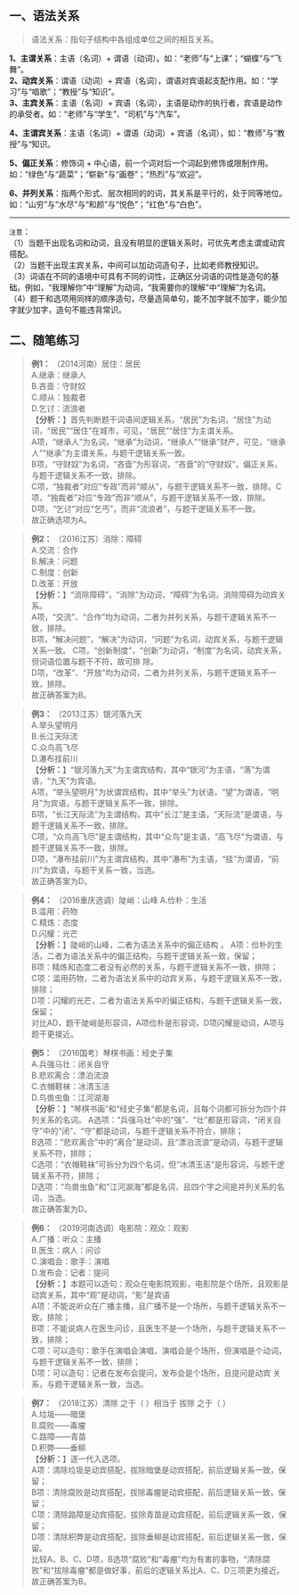 ## 一、语法关系[](https://sakib.local/判断推理/类比推理/语法关系.html#一、语法关系)

> 语法关系：指句子结构中各组成单位之间的相互关系。  

 **1、主谓关系**：主语（名词）+ 谓语（动词）。如：“老师”与“上课”；“蝴蝶”与“飞舞”。  
 **2、动宾关系**：谓语（动词）+ 宾语（名词），谓语对宾语起支配作用。如：“学习”与“唱歌”；“教授”与“知识”。  
 **3、主宾关系**：主语（名词）+ 宾语（名词），主语是动作的执行者，宾语是动作的承受者。如：“老师”与“学生”、“司机”与“汽车”。  

 **4、主谓宾关系**：主语（名词）+ 谓语（动词）+ 宾语（名词），如：“教师”与“教授”与“知识。

 **5、偏正关系**：修饰词 + 中心语，前一个词对后一个词起到修饰或限制作用。如：“绿色”与“蔬菜”；“崭新”与“画卷”；“热烈”与“欢迎”。

 **6、并列关系**：指两个形式、层次相同的的词，其关系是平行的，处于同等地位。如：“山穷”与“水尽”与“和颜”与“悦色”；“红色”与“白色”。

------

 `注意`：  
   （1）当题干出现名词和动词，且没有明显的逻辑关系时，可优先考虑主谓或动宾搭配。  
   （2）当题干出现主宾关系，中间可以加动词造句子，比如老师教授知识。  
   （3）词语在不同的语境中可具有不同的词性，正确区分词语的词性是造句的基础。例如，“我理解你”中“理解”为动词，“我需要你的理解”中“理解”为名词。  
   （4）题干和选项用同样的顺序造句，尽量造简单句，能不加字就不加字，能少加字就少加字，造句不能违背常识。

## 二、随笔练习[](https://sakib.local/判断推理/类比推理/语法关系.html#二、随笔练习)

> **例1：** （2014河南）居住：居民  
> A.继承：继承人  
> B.吝啬：守财奴  
> C.顺从：独裁者  
> D.乞讨：流浪者  
> 【**分析：**】首先判断题干词语间逻辑关系。“居民”为名词，“居住”为动词，“居民”“居住”在城市，可见，“居民”“居住”为主谓关系。  
> A项，“继承人”为名词，“继承”为动词，“继承人”“继承”财产，可见，“继承人”“继承”为主谓关系，与题干逻辑关系一致。  
> B项，“守财奴”为名词，“吝啬”为形容词，“吝啬”的“守财奴”，偏正关系，与题干逻辑关系不一致，排除。  
> C项，“独裁者”对应“专政”而非“顺从”，与题干逻辑关系不一致，排除。C项，“独裁者”对应“专政”而非“顺从”，与题干逻辑关系不一致，排除。  
> D项，“乞讨”对应“乞丐”，而非“流浪者”，与题干逻辑关系不一致。  
> 故正确选项为A。  

> **例2：** （2016江苏）消除：障碍  
> A.交流：合作  
> B.解决：问题  
> C.制度：创新  
> D.改革：开放  
> 【**分析：**】“消除障碍”，“消除”为动词，“障碍”为名词，消除障碍为动宾关系。  
> A项，“交流”、“合作”均为动词，二者为并列关系，与题干逻辑关系不一致，排除。  
> B项，“解决问题”，“解决”为动词，“问题”为名词，动宾关系，与题干逻辑关系一致。 
> C项，“创新制度”，“创新”为动词，“制度”为名词，动宾关系，但词语位置与题干不符，故可排 除。  
> D项，“改革”、“开放”均为动词，二者为并列关系，与题干逻辑关系不一致，排除。  
> 故正确答案为B。  

> **例3：** （2013江苏）银河落九天  
> A.举头望明月  
> B.长江天际流  
> C.众鸟高飞尽  
> D.瀑布挂前川  
> 【**分析：**】“银河落九天”为主谓宾结构，其中“银河”为主语，“落”为谓语，“九天”为宾语。  
> A项，“举头望明月”为状谓宾结构，其中“举头”为状语，“望”为谓语，“明月”为宾语，与题干逻辑关系不一致，排除。  
> B项，“长江天际流”为主谓结构，其中“长江”是主语，“天际流”是谓语，与题干逻辑关系不一致，排除。  
> C项，“众鸟高飞尽”是主谓结构，其中“众鸟”是主语，“高飞尽”为谓语，与题干逻辑关系不一致，排除。  
> D项，“瀑布挂前川”为主谓宾结构，其中“瀑布”为主语，“挂”为谓语，“前川”为宾语，与题干关系一致，当选。  
> 故正确答案为D。  

> **例4：** （2016重庆选调）陡峭：山峰
> A.俭朴：生活  
> B.滥用：药物  
> C.精炼：态度  
> D.闪耀：光芒  
> 【**分析：**】陡峭的山峰，二者为语法关系中的偏正结构  。
> A项：俭朴的生活，二者为语法关系中的偏正结构，与题干逻辑关系一致，保留；  
> B项：精炼和态度二者没有必然的关系，与题干逻辑关系不一致，排除；  
> C项：滥用药物，二者为语法关系中的动宾关系，与题干逻辑关系不一致，排除；  
> D项：闪耀的光芒，二者为语法关系中的偏正结构，与题干逻辑关系一致，保留；  
> 对比AD，题干陡峭是形容词，A项俭朴是形容词，D项闪耀是动词，A项与题干更接近。  

> **例5：** （2016国考）琴棋书画：经史子集  
> A.兵强马壮：闭关自守  
> B.悲欢离合：漂泊流浪  
> C.衣帽鞋袜：冰清玉洁  
> D.鸟兽虫鱼：江河湖海  
> 【**分析：**】“琴棋书画”和“经史子集”都是名词，且每个词都可拆分为四个并列关系的名词。
> A选项：“兵强马壮”中的“强”、“壮”都是形容词，“闭关自守”中的“闭”、“守”都是动词，与题干逻辑关系不符合，排除；  
> B选项：“悲欢离合”中的“离合”是动词，且“漂泊流浪”是动词，与题干逻辑关系不符，排除；  
> C选项：“衣帽鞋袜”可拆分为四个名词，但“冰清玉洁”是形容词，与题干逻辑关系不符，排除；  
> D选项：“鸟兽虫鱼”和“江河湖海”都是名词，且四个字之间是并列关系的名词，当选。  
> 故正确答案为D。  

> **例6：** （2019河南选调）电影院：观众：观影  
> A.广播：听众：主播  
> B.医生：病人：问诊  
> C.演唱会：歌手：演唱  
> D.发布会：记者：提问  
> 【**分析：**】本题可以造句：观众在电影院观影，电影院是个场所，且观影是动宾关系，其中“观”是动词，“影”是宾语‌  
> A项：不能说听众在广播主播，且广播不是一个场所，与题干逻辑关系不一致，排除；  
> B项：不能说病人在医生问诊，且医生不是一个场所，与题干逻辑关系不一致，排除；  
> C项：可以造句：歌手在演唱会演唱，演唱会是个场所，但演唱是个动词，与题干逻辑关系不一致，排除；  
> D项：可以造句：记者在发布会提问，发布会是个场所，且提问是动宾 关系，与题干逻辑关系一致，当选。  

> **例7：** （2018江苏）清除 之于（ ）相当于 拔除 之于（ ）  
> A.垃圾——暗堡  
> B.腐败——毒瘤  
> C.路障——青苗  
> D.积弊——垂柳  
> 【**分析：**】逐一代入选项。  
> A项：清除垃圾是动宾搭配，拔除暗堡是动宾搭配，前后逻辑关系一致，保留；  
> B项：清除腐败是动宾搭配，拔除毒瘤是动宾搭配，前后逻辑关系一致，保留；  
> C项：清除路障是动宾搭配，拔除青苗是动宾搭配，前后逻辑关系一致，保留；  
> D项：清除积弊是动宾搭配，拔除垂柳是动宾搭配，前后逻辑关系一致，保留。  
> 比较A、B、C、D项，B选项“腐败”和“毒瘤”均为有害的事物，“清除腐败”和“拔除毒瘤”都是做好事，前后的逻辑关系比A、C、D三项更为接近。  
> 故正确答案为B。



